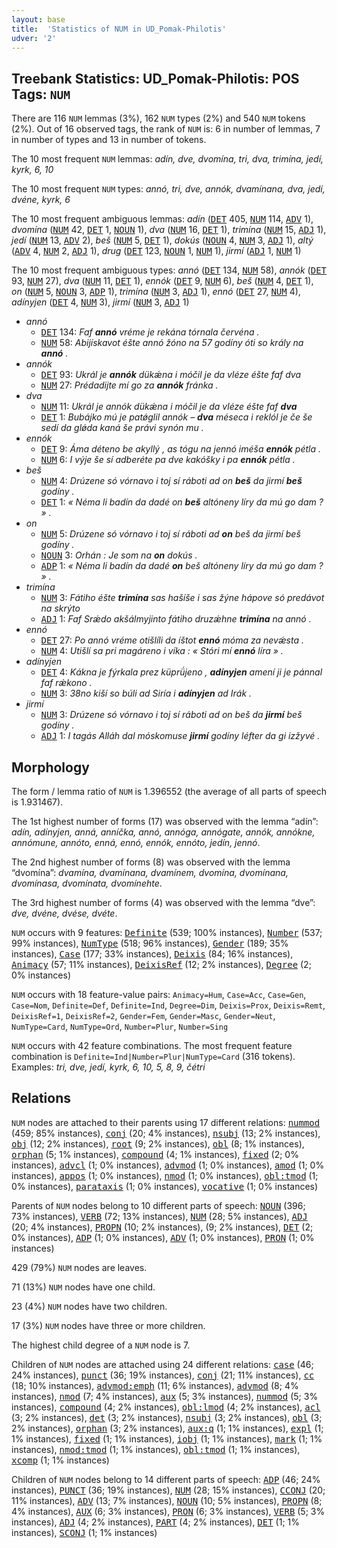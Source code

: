 ```yaml
---
layout: base
title:  'Statistics of NUM in UD_Pomak-Philotis'
udver: '2'
---
```


## Treebank Statistics: UD_Pomak-Philotis: POS Tags: `NUM`

There are 116 `NUM` lemmas (3%), 162 `NUM` types (2%) and 540 `NUM` tokens (2%).
Out of 16 observed tags, the rank of `NUM` is: 6 in number of lemmas, 7 in number of types and 13 in number of tokens.

The 10 most frequent `NUM` lemmas: <em>adín, dve, dvomína, tri, dva, trimína, jedí, kyrk, 6, 10</em>

The 10 most frequent `NUM` types:  <em>annó, tri, dve, annók, dvamínana, dva, jedí, dvéne, kyrk, 6</em>

The 10 most frequent ambiguous lemmas: <em>adín</em> (<tt><a href="qpm_philotis-pos-DET.html">DET</a></tt> 405, <tt><a href="qpm_philotis-pos-NUM.html">NUM</a></tt> 114, <tt><a href="qpm_philotis-pos-ADV.html">ADV</a></tt> 1), <em>dvomína</em> (<tt><a href="qpm_philotis-pos-NUM.html">NUM</a></tt> 42, <tt><a href="qpm_philotis-pos-DET.html">DET</a></tt> 1, <tt><a href="qpm_philotis-pos-NOUN.html">NOUN</a></tt> 1), <em>dva</em> (<tt><a href="qpm_philotis-pos-NUM.html">NUM</a></tt> 16, <tt><a href="qpm_philotis-pos-DET.html">DET</a></tt> 1), <em>trimína</em> (<tt><a href="qpm_philotis-pos-NUM.html">NUM</a></tt> 15, <tt><a href="qpm_philotis-pos-ADJ.html">ADJ</a></tt> 1), <em>jedí</em> (<tt><a href="qpm_philotis-pos-NUM.html">NUM</a></tt> 13, <tt><a href="qpm_philotis-pos-ADV.html">ADV</a></tt> 2), <em>beš</em> (<tt><a href="qpm_philotis-pos-NUM.html">NUM</a></tt> 5, <tt><a href="qpm_philotis-pos-DET.html">DET</a></tt> 1), <em>dokús</em> (<tt><a href="qpm_philotis-pos-NOUN.html">NOUN</a></tt> 4, <tt><a href="qpm_philotis-pos-NUM.html">NUM</a></tt> 3, <tt><a href="qpm_philotis-pos-ADJ.html">ADJ</a></tt> 1), <em>altý</em> (<tt><a href="qpm_philotis-pos-ADV.html">ADV</a></tt> 4, <tt><a href="qpm_philotis-pos-NUM.html">NUM</a></tt> 2, <tt><a href="qpm_philotis-pos-ADJ.html">ADJ</a></tt> 1), <em>drug</em> (<tt><a href="qpm_philotis-pos-DET.html">DET</a></tt> 123, <tt><a href="qpm_philotis-pos-NOUN.html">NOUN</a></tt> 1, <tt><a href="qpm_philotis-pos-NUM.html">NUM</a></tt> 1), <em>jirmí</em> (<tt><a href="qpm_philotis-pos-ADJ.html">ADJ</a></tt> 1, <tt><a href="qpm_philotis-pos-NUM.html">NUM</a></tt> 1)

The 10 most frequent ambiguous types:  <em>annó</em> (<tt><a href="qpm_philotis-pos-DET.html">DET</a></tt> 134, <tt><a href="qpm_philotis-pos-NUM.html">NUM</a></tt> 58), <em>annók</em> (<tt><a href="qpm_philotis-pos-DET.html">DET</a></tt> 93, <tt><a href="qpm_philotis-pos-NUM.html">NUM</a></tt> 27), <em>dva</em> (<tt><a href="qpm_philotis-pos-NUM.html">NUM</a></tt> 11, <tt><a href="qpm_philotis-pos-DET.html">DET</a></tt> 1), <em>ennók</em> (<tt><a href="qpm_philotis-pos-DET.html">DET</a></tt> 9, <tt><a href="qpm_philotis-pos-NUM.html">NUM</a></tt> 6), <em>beš</em> (<tt><a href="qpm_philotis-pos-NUM.html">NUM</a></tt> 4, <tt><a href="qpm_philotis-pos-DET.html">DET</a></tt> 1), <em>on</em> (<tt><a href="qpm_philotis-pos-NUM.html">NUM</a></tt> 5, <tt><a href="qpm_philotis-pos-NOUN.html">NOUN</a></tt> 3, <tt><a href="qpm_philotis-pos-ADP.html">ADP</a></tt> 1), <em>trimína</em> (<tt><a href="qpm_philotis-pos-NUM.html">NUM</a></tt> 3, <tt><a href="qpm_philotis-pos-ADJ.html">ADJ</a></tt> 1), <em>ennó</em> (<tt><a href="qpm_philotis-pos-DET.html">DET</a></tt> 27, <tt><a href="qpm_philotis-pos-NUM.html">NUM</a></tt> 4), <em>adínyjen</em> (<tt><a href="qpm_philotis-pos-DET.html">DET</a></tt> 4, <tt><a href="qpm_philotis-pos-NUM.html">NUM</a></tt> 3), <em>jirmí</em> (<tt><a href="qpm_philotis-pos-NUM.html">NUM</a></tt> 3, <tt><a href="qpm_philotis-pos-ADJ.html">ADJ</a></tt> 1)


* <em>annó</em>
  * <tt><a href="qpm_philotis-pos-DET.html">DET</a></tt> 134: <em>Faf <b>annó</b> vréme je rekána tórnala červéna .</em>
  * <tt><a href="qpm_philotis-pos-NUM.html">NUM</a></tt> 58: <em>Abijískavot éšte annó žóno na 57 godíny óti so krály na <b>annó</b> .</em>
* <em>annók</em>
  * <tt><a href="qpm_philotis-pos-DET.html">DET</a></tt> 93: <em>Ukrál je <b>annók</b> dükǽna i móčil je da vléze éšte faf dva</em>
  * <tt><a href="qpm_philotis-pos-NUM.html">NUM</a></tt> 27: <em>Prédadijte mí go za <b>annók</b> fránka .</em>
* <em>dva</em>
  * <tt><a href="qpm_philotis-pos-NUM.html">NUM</a></tt> 11: <em>Ukrál je annók dükǽna i móčil je da vléze éšte faf <b>dva</b></em>
  * <tt><a href="qpm_philotis-pos-DET.html">DET</a></tt> 1: <em>Bubájko mú je patǿglil annók – <b>dva</b> méseca i reklól je če še sedí da glǿda kaná še právi synón mu .</em>
* <em>ennók</em>
  * <tt><a href="qpm_philotis-pos-DET.html">DET</a></tt> 9: <em>Áma déteno be akyllý , as tógu na jennó iméša <b>ennók</b> pétla .</em>
  * <tt><a href="qpm_philotis-pos-NUM.html">NUM</a></tt> 6: <em>I výje še sí adberéte pa dve kakóšky i pa <b>ennók</b> pétla .</em>
* <em>beš</em>
  * <tt><a href="qpm_philotis-pos-NUM.html">NUM</a></tt> 4: <em>Drúzene só vórnavo i toj sí ráboti ad on <b>beš</b> da jirmí <b>beš</b> godíny .</em>
  * <tt><a href="qpm_philotis-pos-DET.html">DET</a></tt> 1: <em>« Néma li badín da dadé on <b>beš</b> altóneny líry da mú go dam ? » .</em>
* <em>on</em>
  * <tt><a href="qpm_philotis-pos-NUM.html">NUM</a></tt> 5: <em>Drúzene só vórnavo i toj sí ráboti ad <b>on</b> beš da jirmí beš godíny .</em>
  * <tt><a href="qpm_philotis-pos-NOUN.html">NOUN</a></tt> 3: <em>Orhán : Je som na <b>on</b> dokús .</em>
  * <tt><a href="qpm_philotis-pos-ADP.html">ADP</a></tt> 1: <em>« Néma li badín da dadé <b>on</b> beš altóneny líry da mú go dam ? » .</em>
* <em>trimína</em>
  * <tt><a href="qpm_philotis-pos-NUM.html">NUM</a></tt> 3: <em>Fátiho éšte <b>trimína</b> sas hašíše i sas žýne hápove só predávot na skrýto</em>
  * <tt><a href="qpm_philotis-pos-ADJ.html">ADJ</a></tt> 1: <em>Faf Srǽdo akšálmyjinto fátiho druzǽhne <b>trimína</b> na annó .</em>
* <em>ennó</em>
  * <tt><a href="qpm_philotis-pos-DET.html">DET</a></tt> 27: <em>Po annó vréme otišlíli da íštot <b>ennó</b> móma za nevǽsta .</em>
  * <tt><a href="qpm_philotis-pos-NUM.html">NUM</a></tt> 4: <em>Utišlí sa pri magáreno i víka : « Stóri mí <b>ennó</b> líra » .</em>
* <em>adínyjen</em>
  * <tt><a href="qpm_philotis-pos-DET.html">DET</a></tt> 4: <em>Kákna je fýrkala prez küprǘjeno , <b>adínyjen</b> amení ji je pánnal faf rǽkono .</em>
  * <tt><a href="qpm_philotis-pos-NUM.html">NUM</a></tt> 3: <em>38no kiší so búli ad Siría i <b>adínyjen</b> ad Irák .</em>
* <em>jirmí</em>
  * <tt><a href="qpm_philotis-pos-NUM.html">NUM</a></tt> 3: <em>Drúzene só vórnavo i toj sí ráboti ad on beš da <b>jirmí</b> beš godíny .</em>
  * <tt><a href="qpm_philotis-pos-ADJ.html">ADJ</a></tt> 1: <em>I tagás Alláh dal móskomuse <b>jirmí</b> godíny léfter da gi izžyvé .</em>

## Morphology

The form / lemma ratio of `NUM` is 1.396552 (the average of all parts of speech is 1.931467).

The 1st highest number of forms (17) was observed with the lemma “adín”: <em>adín, adínyjen, anná, anníčka, annó, annóga, annógate, annók, annókne, annómune, annóto, enná, ennó, ennók, ennóto, jedín, jennó</em>.

The 2nd highest number of forms (8) was observed with the lemma “dvomína”: <em>dvamína, dvamínana, dvamínem, dvomína, dvomínana, dvomínasa, dvomínata, dvomínehte</em>.

The 3rd highest number of forms (4) was observed with the lemma “dve”: <em>dve, dvéne, dvése, dvéte</em>.

`NUM` occurs with 9 features: <tt><a href="qpm_philotis-feat-Definite.html">Definite</a></tt> (539; 100% instances), <tt><a href="qpm_philotis-feat-Number.html">Number</a></tt> (537; 99% instances), <tt><a href="qpm_philotis-feat-NumType.html">NumType</a></tt> (518; 96% instances), <tt><a href="qpm_philotis-feat-Gender.html">Gender</a></tt> (189; 35% instances), <tt><a href="qpm_philotis-feat-Case.html">Case</a></tt> (177; 33% instances), <tt><a href="qpm_philotis-feat-Deixis.html">Deixis</a></tt> (84; 16% instances), <tt><a href="qpm_philotis-feat-Animacy.html">Animacy</a></tt> (57; 11% instances), <tt><a href="qpm_philotis-feat-DeixisRef.html">DeixisRef</a></tt> (12; 2% instances), <tt><a href="qpm_philotis-feat-Degree.html">Degree</a></tt> (2; 0% instances)

`NUM` occurs with 18 feature-value pairs: `Animacy=Hum`, `Case=Acc`, `Case=Gen`, `Case=Nom`, `Definite=Def`, `Definite=Ind`, `Degree=Dim`, `Deixis=Prox`, `Deixis=Remt`, `DeixisRef=1`, `DeixisRef=2`, `Gender=Fem`, `Gender=Masc`, `Gender=Neut`, `NumType=Card`, `NumType=Ord`, `Number=Plur`, `Number=Sing`

`NUM` occurs with 42 feature combinations.
The most frequent feature combination is `Definite=Ind|Number=Plur|NumType=Card` (316 tokens).
Examples: <em>tri, dve, jedí, kyrk, 6, 10, 5, 8, 9, čétri</em>


## Relations

`NUM` nodes are attached to their parents using 17 different relations: <tt><a href="qpm_philotis-dep-nummod.html">nummod</a></tt> (459; 85% instances), <tt><a href="qpm_philotis-dep-conj.html">conj</a></tt> (20; 4% instances), <tt><a href="qpm_philotis-dep-nsubj.html">nsubj</a></tt> (13; 2% instances), <tt><a href="qpm_philotis-dep-obj.html">obj</a></tt> (12; 2% instances), <tt><a href="qpm_philotis-dep-root.html">root</a></tt> (9; 2% instances), <tt><a href="qpm_philotis-dep-obl.html">obl</a></tt> (8; 1% instances), <tt><a href="qpm_philotis-dep-orphan.html">orphan</a></tt> (5; 1% instances), <tt><a href="qpm_philotis-dep-compound.html">compound</a></tt> (4; 1% instances), <tt><a href="qpm_philotis-dep-fixed.html">fixed</a></tt> (2; 0% instances), <tt><a href="qpm_philotis-dep-advcl.html">advcl</a></tt> (1; 0% instances), <tt><a href="qpm_philotis-dep-advmod.html">advmod</a></tt> (1; 0% instances), <tt><a href="qpm_philotis-dep-amod.html">amod</a></tt> (1; 0% instances), <tt><a href="qpm_philotis-dep-appos.html">appos</a></tt> (1; 0% instances), <tt><a href="qpm_philotis-dep-nmod.html">nmod</a></tt> (1; 0% instances), <tt><a href="qpm_philotis-dep-obl-tmod.html">obl:tmod</a></tt> (1; 0% instances), <tt><a href="qpm_philotis-dep-parataxis.html">parataxis</a></tt> (1; 0% instances), <tt><a href="qpm_philotis-dep-vocative.html">vocative</a></tt> (1; 0% instances)

Parents of `NUM` nodes belong to 10 different parts of speech: <tt><a href="qpm_philotis-pos-NOUN.html">NOUN</a></tt> (396; 73% instances), <tt><a href="qpm_philotis-pos-VERB.html">VERB</a></tt> (72; 13% instances), <tt><a href="qpm_philotis-pos-NUM.html">NUM</a></tt> (28; 5% instances), <tt><a href="qpm_philotis-pos-ADJ.html">ADJ</a></tt> (20; 4% instances), <tt><a href="qpm_philotis-pos-PROPN.html">PROPN</a></tt> (10; 2% instances),  (9; 2% instances), <tt><a href="qpm_philotis-pos-DET.html">DET</a></tt> (2; 0% instances), <tt><a href="qpm_philotis-pos-ADP.html">ADP</a></tt> (1; 0% instances), <tt><a href="qpm_philotis-pos-ADV.html">ADV</a></tt> (1; 0% instances), <tt><a href="qpm_philotis-pos-PRON.html">PRON</a></tt> (1; 0% instances)

429 (79%) `NUM` nodes are leaves.

71 (13%) `NUM` nodes have one child.

23 (4%) `NUM` nodes have two children.

17 (3%) `NUM` nodes have three or more children.

The highest child degree of a `NUM` node is 7.

Children of `NUM` nodes are attached using 24 different relations: <tt><a href="qpm_philotis-dep-case.html">case</a></tt> (46; 24% instances), <tt><a href="qpm_philotis-dep-punct.html">punct</a></tt> (36; 19% instances), <tt><a href="qpm_philotis-dep-conj.html">conj</a></tt> (21; 11% instances), <tt><a href="qpm_philotis-dep-cc.html">cc</a></tt> (18; 10% instances), <tt><a href="qpm_philotis-dep-advmod-emph.html">advmod:emph</a></tt> (11; 6% instances), <tt><a href="qpm_philotis-dep-advmod.html">advmod</a></tt> (8; 4% instances), <tt><a href="qpm_philotis-dep-nmod.html">nmod</a></tt> (7; 4% instances), <tt><a href="qpm_philotis-dep-aux.html">aux</a></tt> (5; 3% instances), <tt><a href="qpm_philotis-dep-nummod.html">nummod</a></tt> (5; 3% instances), <tt><a href="qpm_philotis-dep-compound.html">compound</a></tt> (4; 2% instances), <tt><a href="qpm_philotis-dep-obl-lmod.html">obl:lmod</a></tt> (4; 2% instances), <tt><a href="qpm_philotis-dep-acl.html">acl</a></tt> (3; 2% instances), <tt><a href="qpm_philotis-dep-det.html">det</a></tt> (3; 2% instances), <tt><a href="qpm_philotis-dep-nsubj.html">nsubj</a></tt> (3; 2% instances), <tt><a href="qpm_philotis-dep-obl.html">obl</a></tt> (3; 2% instances), <tt><a href="qpm_philotis-dep-orphan.html">orphan</a></tt> (3; 2% instances), <tt><a href="qpm_philotis-dep-aux-q.html">aux:q</a></tt> (1; 1% instances), <tt><a href="qpm_philotis-dep-expl.html">expl</a></tt> (1; 1% instances), <tt><a href="qpm_philotis-dep-fixed.html">fixed</a></tt> (1; 1% instances), <tt><a href="qpm_philotis-dep-iobj.html">iobj</a></tt> (1; 1% instances), <tt><a href="qpm_philotis-dep-mark.html">mark</a></tt> (1; 1% instances), <tt><a href="qpm_philotis-dep-nmod-tmod.html">nmod:tmod</a></tt> (1; 1% instances), <tt><a href="qpm_philotis-dep-obl-tmod.html">obl:tmod</a></tt> (1; 1% instances), <tt><a href="qpm_philotis-dep-xcomp.html">xcomp</a></tt> (1; 1% instances)

Children of `NUM` nodes belong to 14 different parts of speech: <tt><a href="qpm_philotis-pos-ADP.html">ADP</a></tt> (46; 24% instances), <tt><a href="qpm_philotis-pos-PUNCT.html">PUNCT</a></tt> (36; 19% instances), <tt><a href="qpm_philotis-pos-NUM.html">NUM</a></tt> (28; 15% instances), <tt><a href="qpm_philotis-pos-CCONJ.html">CCONJ</a></tt> (20; 11% instances), <tt><a href="qpm_philotis-pos-ADV.html">ADV</a></tt> (13; 7% instances), <tt><a href="qpm_philotis-pos-NOUN.html">NOUN</a></tt> (10; 5% instances), <tt><a href="qpm_philotis-pos-PROPN.html">PROPN</a></tt> (8; 4% instances), <tt><a href="qpm_philotis-pos-AUX.html">AUX</a></tt> (6; 3% instances), <tt><a href="qpm_philotis-pos-PRON.html">PRON</a></tt> (6; 3% instances), <tt><a href="qpm_philotis-pos-VERB.html">VERB</a></tt> (5; 3% instances), <tt><a href="qpm_philotis-pos-ADJ.html">ADJ</a></tt> (4; 2% instances), <tt><a href="qpm_philotis-pos-PART.html">PART</a></tt> (4; 2% instances), <tt><a href="qpm_philotis-pos-DET.html">DET</a></tt> (1; 1% instances), <tt><a href="qpm_philotis-pos-SCONJ.html">SCONJ</a></tt> (1; 1% instances)

